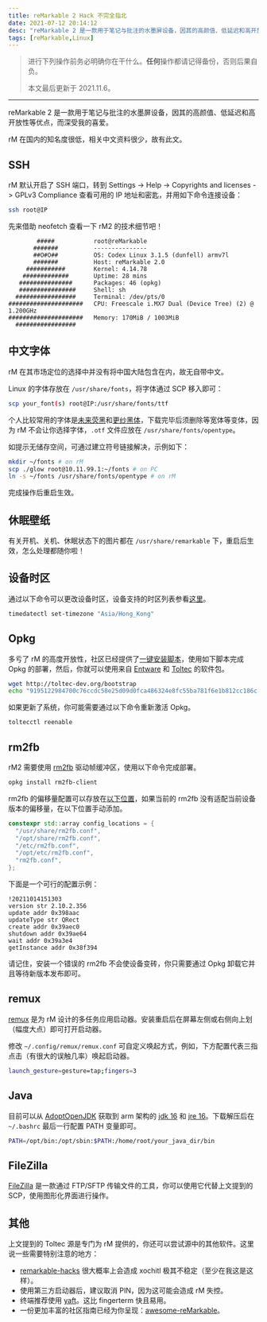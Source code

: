 ```yaml
---
title: reMarkable 2 Hack 不完全指北
date: 2021-07-12 20:14:12
desc: "reMarkable 2 是一款用于笔记与批注的水墨屏设备，因其的高颜值、低延迟和高开放性等优点，而深受我的喜爱。rM 在国内的知名度很低，相关中文资料很少，故有此文。"
tags: [reMarkable,Linux]
---
```


> 进行下列操作前务必明确你在干什么。**任何**操作都请记得备份，否则后果自负。
>
> 本文最后更新于 2021.11.6。

---

reMarkable 2 是一款用于笔记与批注的水墨屏设备，因其的高颜值、低延迟和高开放性等优点，而深受我的喜爱。

rM 在国内的知名度很低，相关中文资料很少，故有此文。

## SSH

rM 默认开启了 SSH 端口，转到 Settings -> Help -> Copyrights and licenses -> GPLv3 Compliance 查看可用的 IP 地址和密匙，并用如下命令连接设备：

```bash
ssh root@IP
```

先来借助 neofetch 查看一下 rM2 的技术细节吧！

```
        #####           root@reMarkable
       #######          ---------------
       ##O#O##          OS: Codex Linux 3.1.5 (dunfell) armv7l
       #######          Host: reMarkable 2.0
     ###########        Kernel: 4.14.78
    #############       Uptime: 28 mins
   ###############      Packages: 46 (opkg)
   ################     Shell: sh
  #################     Terminal: /dev/pts/0
#####################   CPU: Freescale i.MX7 Dual (Device Tree) (2) @ 1.200GHz
#####################   Memory: 170MiB / 1003MiB
  #################
```

## 中文字体

rM 在其市场定位的选择中并没有将中国大陆包含在内，故无自带中文。

Linux 的字体存放在 `/usr/share/fonts`，将字体通过 SCP 移入即可：

```bash
scp your_font(s) root@IP:/usr/share/fonts/ttf
```

个人比较常用的字体是[未来荧黑](https://github.com/welai/glow-sans)和[更纱黑体](https://github.com/be5invis/Sarasa-Gothic)，下载完毕后须删除等宽体等变体，因为 rM 不会让你选择字体，`.otf`  文件应放在 `/usr/share/fonts/opentype`。

如提示无储存空间，可通过建立符号链接解决，示例如下：

```bash
mkdir ~/fonts # on rM
scp ./glow root@10.11.99.1:~/fonts # on PC
ln -s ~/fonts /usr/share/fonts/opentype # on rM
```

完成操作后重启生效。

## 休眠壁纸

有关开机、关机、休眠状态下的图片都在 `/usr/share/remarkable` 下，重启后生效，怎么处理都随你啦！

## 设备时区

通过以下命令可以更改设备时区，设备支持的时区列表参看[这里](https://github.com/ddvk/remarkable-hacks/blob/master/docs/timezones.md)。

```bash
timedatectl set-timezone "Asia/Hong_Kong"
```

## Opkg

多亏了 rM 的高度开放性，社区已经提供了[一键安装脚本](https://github.com/toltec-dev/toltec)，使用如下脚本完成 Opkg 的部署，然后，你就可以使用来自 [Entware](http://bin.entware.net/armv7sf-k3.2) 和 [Toltec](https://toltec-dev.org/stable) 的软件包。

```bash
wget http://toltec-dev.org/bootstrap
echo "9195122984700c76ccdc58e25d09d0fca486324e8fc55ba781f6e1b812cc186c  bootstrap" | sha256sum -c && bash bootstrap
```

如果更新了系统，你可能需要通过以下命令重新激活 Opkg。

```bash
toltecctl reenable
```

## rm2fb

rM2 需要使用 [rm2fb](https://github.com/ddvk/remarkable2-framebuffer) 驱动帧缓冲区，使用以下命令完成部署。

```bash
opkg install rm2fb-client
```

rm2fb 的偏移量配置可以存放在[以下位置](https://github.com/ddvk/remarkable2-framebuffer/blob/master/src/shared/config.cpp#L196-L202)，如果当前的 rm2fb 没有适配当前设备版本的偏移量，在以下位置手动添加。

```c++
constexpr std::array config_locations = { 
  "/usr/share/rm2fb.conf", 
  "/opt/share/rm2fb.conf", 
  "/etc/rm2fb.conf", 
  "/opt/etc/rm2fb.conf", 
  "rm2fb.conf", 
}; 
```

下面是一个可行的配置示例：

```
!20211014151303
version str 2.10.2.356
update addr 0x398aac
updateType str QRect
create addr 0x39aec0
shutdown addr 0x39ae64
wait addr 0x39a3e4
getInstance addr 0x38f394
```

请记住，安装一个错误的 rm2fb 不会使设备变砖，你只需要通过 Opkg 卸载它并且等待新版本发布即可。

## remux

[remux](https://rmkit.dev/apps/remux) 是为 rM 设计的多任务应用启动器。安装重启后在屏幕左侧或右侧向上划（幅度大点）即可打开启动器。

修改 `~/.config/remux/remux.conf` 可自定义唤起方式，例如，下方配置代表三指点击（有很大的误触几率）唤起启动器。

```bash
launch_gesture=gesture=tap;fingers=3
```

## Java

目前可以从 [AdoptOpenJDK](https://adoptopenjdk.net) 获取到 arm 架构的 [jdk 16](https://github.com/AdoptOpenJDK/openjdk16-binaries/releases/download/jdk-16.0.1%2B9/OpenJDK16U-jdk_arm_linux_hotspot_16.0.1_9.tar.gz) 和 [jre 16](https://github.com/AdoptOpenJDK/openjdk16-binaries/releases/download/jdk-16.0.1%2B9/OpenJDK16U-jre_arm_linux_hotspot_16.0.1_9.tar.gz)。下载解压后在 `~/.bashrc` 最后一行配置 PATH 变量即可。

```bash
PATH=/opt/bin:/opt/sbin:$PATH:/home/root/your_java_dir/bin
```

## FileZilla

[FileZilla](https://filezilla-project.org) 是一款通过 FTP/SFTP 传输文件的工具，你可以使用它代替上文提到的 SCP，使用图形化界面进行操作。

## 其他

上文提到的 Toltec 源是专门为 rM 提供的，你还可以尝试源中的其他软件。这里说一些需要特别注意的地方：

- [remarkable-hacks](https://github.com/ddvk/remarkable-hacks) 很大概率上会造成 xochitl 极其不稳定（至少在我这是这样）。
- 使用第三方启动器后，建议取消 PIN，因为这可能会造成 rM 失控。
- 终端推荐使用 [yaft](https://github.com/timower/rM2-stuff/tree/master/apps/yaft)。这比 fingerterm 快且易用。
- 一份更加丰富的社区指南已经为你呈现：[awesome-reMarkable](https://github.com/reHackable/awesome-reMarkable)。

